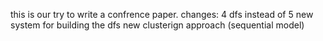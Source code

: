 this is our try to write a confrence paper. 
changes: 
4 dfs instead of 5
new system for building the dfs
new clusterign approach (sequential model) 
